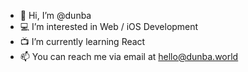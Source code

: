 - 👋 Hi, I’m @dunba
- 💻 I’m interested in Web / iOS Development
- 📺  I’m currently learning React
- 📫 You can reach me via email at hello@dunba.world

<!---
dunba/dunba is a ✨ special ✨ repository because its `README.md` (this file) appears on your GitHub profile.
You can click the Preview link to take a look at your changes.
--->
